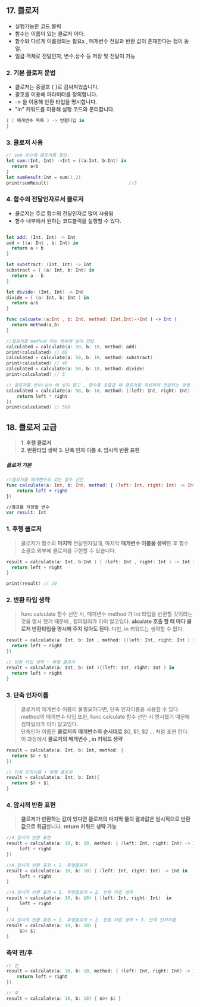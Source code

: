 ## 17. 클로저 
- 실행가능한 코드 블럭 
- 함수는 이름이 있는 클로저 이다. 
- 함수와 다르게 이름정의는 필요x , 매개변수 전달과 반환 값이 존재한다는 점이 동일.
- 일급 객체로 전달인자, 변수,상수 등 저장 및 전달이 가능 

### 2. 기본 클로저 문법 
- 클로저는 중괄호 { }로 감싸져있습니다.
- 괄호를 이용해 파라미터를 정의합니다.
- -> 을 이용해 반환 타입을 명시합니다.
- "in" 키워드를 이용해 실행 코드와 분리합니다.
```Swift
{ ( 매개변수 목록 ) -> 반환타입 in 
}
```
### 3. 클로저 사용

```Swift 
// sum 상수에 클로저를 할당. 
let sum:(Int, Int) ->Int = {(a:Int, b:Int) in 
  return a+b
}
let sumResult:Int = sum(1,2)
print(sumResult)                              //3
```

### 4. 함수의 전달인자로서 클로저 
- 클로저는 주로 함수의 전달인자로 많이 사용됨
- 함수 내부에서 원하는 코드블럭을 실행할 수 있다. 

```Swift

let add: (Int, Int) -> Int 
add = {(a: Int , b: Int) in 
  return a + b
}

let substract: (Int, Int) -> Int 
substract = { (a: Int, b: Int) in
  return a - b
}

let divide: (Int, Int) -> Int
divide = { (a: Int, b: Int ) in
  return a/b
}

func calcuate:(a:Int , b: Int, method: (Int,Int)->Int ) -> Int {
  return method(a,b)
}

//클로저를 method 라는 변수에 넣어 전달.
calculated = calculate(a: 50, b: 10, method: add)
print(calculated) // 60
calculated = calculate(a: 50, b: 10, method: substract)
print(calculated) // 40
calculated = calculate(a: 50, b: 10, method: divide)
print(calculated) // 5

// 클로저를 변수/상수 에 넣지 않고 , 함수를 호출할 때 클로저를 작성하여 전달하는 방법
calculated = calculate(a: 50, b: 10, method: {(left: Int, right: Int) ->Int in 
    return left * right
}) 
print(calculated) // 500
```


## 18. 클로저 고급 
> **1. 후행 클로저**  
> **2. 반환타입 생략**
> **3. 단축 인자 이름** 
> **4. 암시적 반환 표현** 

##### 클로저 기본
```Swift 
//클로저를 매개변수로 갖는 함수 선언 
func calculate(a: Int, b: Int, method: { (left: Int, right: Int) -> Int in
    return left + right
})

//결과를 저장할 변수 
var result: Int
```

### 1. 후행 클로저
> 클로저가 함수의 **마지막** 전달인자일때, 마지막 **매개변수 이름을 생략**한 후 함수 소괄호 외부에 클로저를 구현할 수 있습니다.

```Swift 
result = calculate(a: Int, b:Int ) { (left: Int , right: Int ) -> Int in 
  return left + right 
}

print(result) // 20
```

### 2. 반환 타입 생략
> func calculate 함수 선언 시, 매개변수 method 가 Int 타입을 반환할 것이라는 것을 명시 했기 때문에 , 컴파일러가 이미 알고있다. 
> **alculate 호출 할 때 마다 클로저 반환타입을 명시해 주지 않아도 된다**. 
> 다만, in 키워드는 생략할 수 없다. 

```Swift 
result = calculate(a: Int, b: Int , method: {(left: Int, right: Int ) in 
  return left + right 
})

// 반환 타입 생략 + 후행 클로저 
result = calculate(a: Int, b: Int ){(left: Int, right: Int ) in 
  return left + right 
}
```

### 3. 단축 인자이름
> 클로저의 매개변수 이름이 불필요하다면, 단축 인자이름을 사용할 수 있다. 
> method의 매개변수 타입 또한, func calculate 함수 선언 시 명시했기 때문에 컴파일러가 이미 알고있다.  
> 단축인자 이름은 **클로저의 매개변수의 순서대로** $0, $1, $2 ... 처럼 표현 한다.
> 이 과정에서 **클로저의 매개변수 , in  키워드 생략** 


```Swift
result = calculate(a: Int, b: Int, method: {
  return $0 + $1
})

// 단축 인자이름 + 후행 클로저 
result = calculate(a: Int, b: Int){
  return $0 + $1
}
```

### 4. 암시적 반환 표현
> **클로저가 반환하는 값이 있다면 클로저의 마지막 줄의 결과값은 암시적으로 반환 값으로 취급**합니다. 
> **return 키워드 생략 가능** 

```Swift
//4.암시적 반환 표현
result = calculate(a: 10, b: 10, method: { (left: Int, right: Int) -> Int in
     left + right
})

//4.암시적 반환 표현 + 1. 후행클로저  
result = calculate(a: 10, b: 10) { (left: Int, right: Int) -> Int in
     left + right
}

//4.암시적 반환 표현 + 1. 후행클로저 + 2. 반환 타입 생략 
result = calculate(a: 10, b: 10) { (left: Int, right: Int)  in
     left + right
}

//4.암시적 반환 표현 + 1. 후행클로저 + 2. 반환 타입 생략 + 3. 단축 인자이름
result = calculate(a: 10, b: 10) { 
     $0+ $1
}
```

### 축약 전/후 
```Swift 
// 전
result = calculate(a: 10, b: 10, method: { (left: Int, right: Int) -> Int in
    return left + right
})

// 후 
result = calculate(a: 10, b: 10) { $0+ $1 }
```






